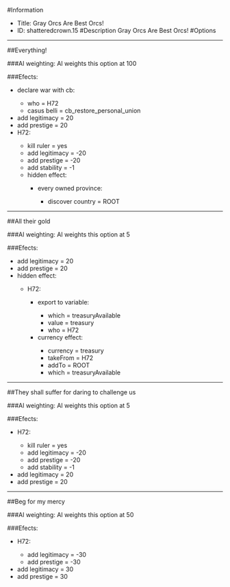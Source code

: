 #Information
 - Title: Gray Orcs Are Best Orcs!
 - ID: shatteredcrown.15
#Description
Gray Orcs Are Best Orcs!
#Options

___
##Everything!

###AI weighting:
AI weights this option at 100


###Efects:<ul><li>declare war with cb:</li><ul><li>who = H72</li><li>casus belli = cb_restore_personal_union</li></ul><li>add legitimacy = 20</li><li>add prestige = 20</li><li>H72:</li><ul><li>kill ruler = yes</li><li>add legitimacy = -20</li><li>add prestige = -20</li><li>add stability = -1</li><li>hidden effect:</li><ul><li>every owned province:</li><ul><li>discover country = ROOT</li></ul></ul></ul></ul>

___
##All their gold

###AI weighting:
AI weights this option at 5


###Efects:<ul><li>add legitimacy = 20</li><li>add prestige = 20</li><li>hidden effect:</li><ul><li>H72:</li><ul><li>export to variable:</li><ul><li>which = treasuryAvailable</li><li>value = treasury</li><li>who = H72</li></ul><li>currency effect:</li><ul><li>currency = treasury</li><li>takeFrom = H72</li><li>addTo = ROOT</li><li>which = treasuryAvailable</li></ul></ul></ul></ul>

___
##They shall suffer for daring to challenge us

###AI weighting:
AI weights this option at 5


###Efects:<ul><li>H72:</li><ul><li>kill ruler = yes</li><li>add legitimacy = -20</li><li>add prestige = -20</li><li>add stability = -1</li></ul><li>add legitimacy = 20</li><li>add prestige = 20</li></ul>

___
##Beg for my mercy

###AI weighting:
AI weights this option at 50


###Efects:<ul><li>H72:</li><ul><li>add legitimacy = -30</li><li>add prestige = -30</li></ul><li>add legitimacy = 30</li><li>add prestige = 30</li></ul>
